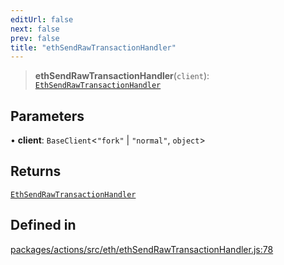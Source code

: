 ```yaml
---
editUrl: false
next: false
prev: false
title: "ethSendRawTransactionHandler"
---
```


> **ethSendRawTransactionHandler**(`client`): [`EthSendRawTransactionHandler`](/reference/tevm/actions/type-aliases/ethsendrawtransactionhandler/)

## Parameters

• **client**: `BaseClient`\<`"fork"` \| `"normal"`, `object`\>

## Returns

[`EthSendRawTransactionHandler`](/reference/tevm/actions/type-aliases/ethsendrawtransactionhandler/)

## Defined in

[packages/actions/src/eth/ethSendRawTransactionHandler.js:78](https://github.com/evmts/tevm-monorepo/blob/main/packages/actions/src/eth/ethSendRawTransactionHandler.js#L78)

